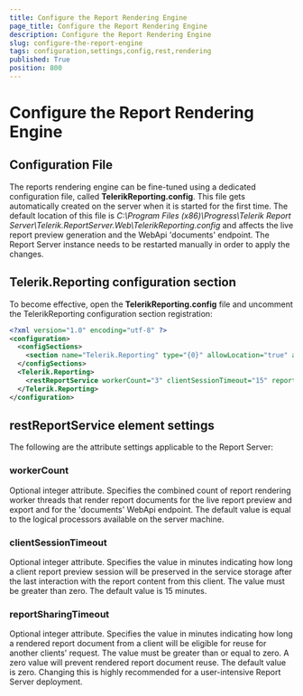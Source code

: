 ```yaml
---
title: Configure the Report Rendering Engine
page_title: Configure the Report Rendering Engine
description: Configure the Report Rendering Engine
slug: configure-the-report-engine
tags: configuration,settings,config,rest,rendering
published: True
position: 800
---
```


# Configure the Report Rendering Engine

## Configuration File

The reports rendering engine can be fine-tuned using a dedicated configuration file, called **TelerikReporting.config**.
This file gets automatically created on the server when it is started for the first time. The default location of this file is
*C:\Program Files (x86)\Progress\Telerik Report Server\Telerik.ReportServer.Web\TelerikReporting.config* and affects the
live report preview generation and the WebApi 'documents' endpoint. The Report Server instance needs to be restarted manually in order to apply the changes.

## Telerik.Reporting configuration section

To become effective, open the **TelerikReporting.config** file and uncomment the TelerikReporting configuration section registration:

```XML
<?xml version="1.0" encoding="utf-8" ?>
<configuration>
  <configSections>
    <section name="Telerik.Reporting" type="{0}" allowLocation="true" allowDefinition="Everywhere" />
  </configSections>
  <Telerik.Reporting>
    <restReportService workerCount="3" clientSessionTimeout="15" reportSharingTimeout="0" />
  </Telerik.Reporting>
</configuration>
```

## restReportService element settings

The following are the attribute settings applicable to the Report Server:

### workerCount 
Optional integer attribute. Specifies the combined count of report rendering worker threads that render report documents 
for the live report preview and export and for the 'documents' WebApi endpoint.
The default value is equal to the logical processors available on the server machine. 

### clientSessionTimeout 
Optional integer attribute. Specifies the value in minutes indicating how long a client report preview session 
will be preserved in the service storage after the last interaction with the report content from this client.
The value must be greater than zero. The default value is 15 minutes. 

### reportSharingTimeout
Optional integer attribute. Specifies the value in minutes indicating how long a rendered report document
from a client will be eligible for reuse for another clients' request.
The value must be greater than or equal to zero. A zero value will prevent rendered report document reuse.
The default value is zero. Changing this is highly recommended for a user-intensive Report Server deployment.
